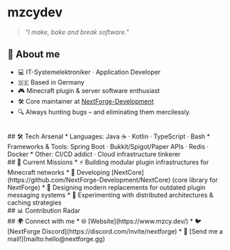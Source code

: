 # mzcydev

> *"I make, bake and break software."*

## 👋 About me
* 💻 IT-Systemelektroniker · Application Developer
* 🇩🇪 Based in Germany
* 🎮 Minecraft plugin & server software enthusiast
* 🛠 Core maintainer at [NextForge-Development](https://github.com/NextForge-Development)
* 🔍 Always hunting bugs – and eliminating them mercilessly.
<br>
## 🛠 Tech Arsenal
* Languages: Java ☕ · Kotlin · TypeScript · Bash
* Frameworks & Tools: Spring Boot · Bukkit/Spigot/Paper APIs · Redis · Docker
* Other: CI/CD addict · Cloud infrastructure tinkerer
<br>
## 🚀 Current Missions
* ⚡ Building modular plugin infrastructures for Minecraft networks
* 🔗 Developing [NextCore](https://github.com/NextForge-Development/NextCore) (core library for NextForge)
* 🔄 Designing modern replacements for outdated plugin messaging systems
* 🧪 Experimenting with distributed architectures & caching strategies
<br>
## 📊 Contribution Radar

<br>
## 🌍 Connect with me
* 🌐 [Website](https://www.mzcy.dev/)
* 🐦 [NextForge Discord](https://discord.com/invite/nextforge)
* 📩 [Send me a mail!](mailto:hello@nextforge.gg)
<br>
